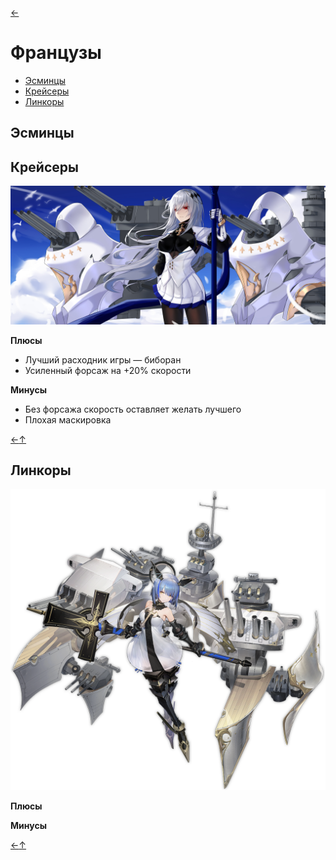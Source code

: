 [←](../readme.md)

# Французы

- [Эсминцы](#Эсминцы)
- [Крейсеры](#Крейсеры)
- [Линкоры](#Линкоры)

## Эсминцы

## Крейсеры
![Saint_Louis](../images/saint_louis.jpg)

**Плюсы**
- Лучший расходник игры — биборан
- Усиленный форсаж на +20% скорости

**Минусы**
- Без форсажа скорость оставляет желать лучшего
- Плохая маскировка

[←](../readme.md)[↑](#Французы)

## Линкоры
![Gascogne](../images/gascogne.png)

**Плюсы**


**Минусы**

[←](../readme.md)[↑](#Французы)
